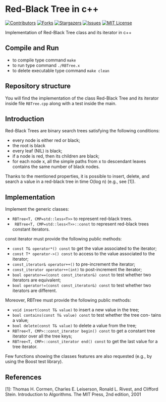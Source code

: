 # Red-Black Tree in c++
<!-- PROJECT SHIELDS -->
<!--
*** I'm using markdown "reference style" links for readability.
*** Reference links are enclosed in brackets [ ] instead of parentheses ( ).
*** See the bottom of this document for the declaration of the reference variables
*** for contributors-url, forks-url, etc. This is an optional, concise syntax you may use.
*** https://www.markdownguide.org/basic-syntax/#reference-style-links
-->
[![Contributors][contributors-shield]][contributors-url]
[![Forks][forks-shield]][forks-url]
[![Stargazers][stars-shield]][stars-url]
[![Issues][issues-shield]][issues-url]
[![MIT License][license-shield]][license-url]

Implementation of Red-Black Tree class and its iterator in c++

## Compile and Run

- to compile type command `make`
- to run type command `./RBTree.x`
- to delete executable type command `make clean`

## Repository structure
You will find the implementation of the class Red-Black Tree and its iterator inside file `RBTree.cpp` along with a test inside the main. 

## Introduction
Red-Black Trees are binary search trees satisfying the following conditions:
- every node is either red or black;
- the root is black
- every leaf (NIL) is black;
- if a node is red, then its children are black;
- for each node x, all the simple paths from x to descendant leaves contains the same number of black nodes.

Thanks to the mentioned properties, it is possible to insert, delete, and
search a value in a red-black tree in time O(log n) (e.g., see [1]).

## Implementation

Implement the generic classes:
- `RBTree<T, CMP=std::less<T>>` to represent red-black trees.
- ` RBTree<T, CMP=std::less<T>>::const` to represent red-black trees constant iterators.

const iterator must provide the following public methods:
- `const T& operator*() const` to get the value associated to the iterator;
- `const T* operator->() const` to access to the value associated to the iterator;
- `const_iterator& operator++()` to pre-increment the iterator;
- `const_iterator operator++(int)` to post-increment the iterator;
- `bool operator==(const const_iterator&) const` to test whether two iterators are equivalent;
- `bool operator!=(const const_iterator&) const` to test whether two iterators are different.

Moreover, RBTree must provide the following public methods:
- `void insert(const T& value)` to insert a new value in the tree;
- `bool contains(const T& value) const` to test whether the tree con- tains a value;
- `bool delete(const T& value)` to delete a value from the tree;
- `RBTree<T, CMP>::const_iterator begin() const` to get a constant tree iterator over all the tree keys;
- `RBTree<T, CMP>::const_iterator end() const` to get the last value for a tree iterator. 

Few functions showing the classes features are also requested (e.g., by using the Boost test library).

## References
[1]: Thomas H. Cormen, Charles E. Leiserson, Ronald L. Rivest, and Clifford Stein. Introduction to Algorithms. The MIT Press, 2nd edition, 2001

<!-- MARKDOWN LINKS & IMAGES -->

[contributors-shield]: https://img.shields.io/github/contributors/valinsogna/c-_rbt_project.svg?style=for-the-badge

[contributors-url]: https://github.com/valinsogna/c-_rbt_project/graphs/contributors

[forks-shield]: https://img.shields.io/github/forks/valinsogna/c-_rbt_project.svg?style=for-the-badge

[forks-url]: https://github.com/valinsogna/c-_rbt_project/network/members

[stars-shield]: https://img.shields.io/github/stars/valinsogna/c-_rbt_project.svg?style=for-the-badge

[stars-url]: https://github.com/valinsogna/c-_rbt_project/stargazers

[issues-shield]: https://img.shields.io/github/issues/valinsogna/c-_rbt_project.svg?style=for-the-badge

[issues-url]: https://github.com/valinsogna/c-_rbt_project/issues

[license-shield]: https://img.shields.io/github/license/valinsogna/c-_rbt_project.svg?style=for-the-badge

[license-url]: https://github.com/valinsogna/c-_rbt_project/blob/main/LICENSE